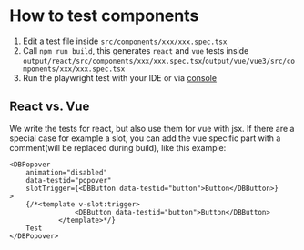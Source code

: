 # How to test components

1. Edit a test file inside `src/components/xxx/xxx.spec.tsx`
2. Call `npm run build`, this generates `react` and `vue` tests inside `output/react/src/components/xxx/xxx.spec.tsx`/`output/vue/vue3/src/components/xxx/xxx.spec.tsx`
3. Run the playwright test with your IDE or via [console](https://playwright.dev/docs/running-tests)

## React vs. Vue

We write the tests for react, but also use them for vue with jsx. If there are a special case for example a slot, you can add the vue specific part with a comment(will be replaced during build), like this example:

```tsx
<DBPopover
	animation="disabled"
	data-testid="popover"
	slotTrigger={<DBButton data-testid="button">Button</DBButton>}
>
	{/*<template v-slot:trigger>
				<DBButton data-testid="button">Button</DBButton>
			</template>*/}
	Test
</DBPopover>
```
